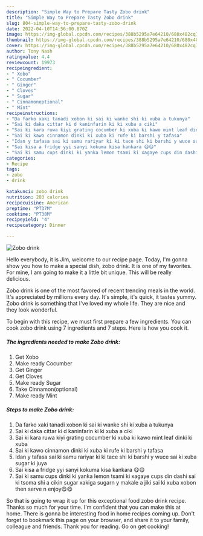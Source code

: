 ```yaml
---
description: "Simple Way to Prepare Tasty Zobo drink"
title: "Simple Way to Prepare Tasty Zobo drink"
slug: 804-simple-way-to-prepare-tasty-zobo-drink
date: 2022-04-10T14:56:00.870Z
image: https://img-global.cpcdn.com/recipes/388b5295a7e64210/680x482cq70/zobo-drink-recipe-main-photo.jpg
thumbnail: https://img-global.cpcdn.com/recipes/388b5295a7e64210/680x482cq70/zobo-drink-recipe-main-photo.jpg
cover: https://img-global.cpcdn.com/recipes/388b5295a7e64210/680x482cq70/zobo-drink-recipe-main-photo.jpg
author: Tony Nash
ratingvalue: 4.4
reviewcount: 19973
recipeingredient:
- " Xobo"
- " Cocumber"
- " Ginger"
- " Cloves"
- " Sugar"
- " Cinnamonoptional"
- " Mint"
recipeinstructions:
- "Da farko xaki tanadi xobon ki sai ki wanke shi ki xuba a tukunya"
- "Sai ki daka cittar ki d kaninfarin ki ki xuba a ciki"
- "Sai ki kara ruwa kiyi grating cocumber ki xuba ki kawo mint leaf dinki ki xuba"
- "Sai ki kawo cinnamon dinki ki xuba ki rufe ki barshi y tafasa"
- "Idan y tafasa sai ki samu rariyar ki ki tace shi ki barshi y wuce sai ki xuba sugar ki juya"
- "Sai kisa a fridge yyi sanyi kokuma kisa kankara 😋😋"
- "Sai ki samu cups dinki ki yanka lemon tsami ki xagaye cups din dashi sai ki tsoma shi a cikin sugar xakiga sugarn y makale a jiki sai ki xuba xobon then serve n enjoy😋😋"
categories:
- Recipe
tags:
- zobo
- drink

katakunci: zobo drink 
nutrition: 203 calories
recipecuisine: American
preptime: "PT37M"
cooktime: "PT38M"
recipeyield: "4"
recipecategory: Dinner

---
```



![Zobo drink](https://img-global.cpcdn.com/recipes/388b5295a7e64210/680x482cq70/zobo-drink-recipe-main-photo.jpg)

Hello everybody, it is Jim, welcome to our recipe page. Today, I'm gonna show you how to make a special dish, zobo drink. It is one of my favorites. For mine, I am going to make it a little bit unique. This will be really delicious.



Zobo drink is one of the most favored of recent trending meals in the world. It's appreciated by millions every day. It's simple, it's quick, it tastes yummy. Zobo drink is something that I've loved my whole life. They are nice and they look wonderful.


To begin with this recipe, we must first prepare a few ingredients. You can cook zobo drink using 7 ingredients and 7 steps. Here is how you cook it.

<!--inarticleads1-->

##### The ingredients needed to make Zobo drink:

1. Get  Xobo
1. Make ready  Cocumber
1. Get  Ginger
1. Get  Cloves
1. Make ready  Sugar
1. Take  Cinnamon(optional)
1. Make ready  Mint




<!--inarticleads2-->

##### Steps to make Zobo drink:

1. Da farko xaki tanadi xobon ki sai ki wanke shi ki xuba a tukunya
1. Sai ki daka cittar ki d kaninfarin ki ki xuba a ciki
1. Sai ki kara ruwa kiyi grating cocumber ki xuba ki kawo mint leaf dinki ki xuba
1. Sai ki kawo cinnamon dinki ki xuba ki rufe ki barshi y tafasa
1. Idan y tafasa sai ki samu rariyar ki ki tace shi ki barshi y wuce sai ki xuba sugar ki juya
1. Sai kisa a fridge yyi sanyi kokuma kisa kankara 😋😋
1. Sai ki samu cups dinki ki yanka lemon tsami ki xagaye cups din dashi sai ki tsoma shi a cikin sugar xakiga sugarn y makale a jiki sai ki xuba xobon then serve n enjoy😋😋




So that is going to wrap it up for this exceptional food zobo drink recipe. Thanks so much for your time. I'm confident that you can make this at home. There is gonna be interesting food in home recipes coming up. Don't forget to bookmark this page on your browser, and share it to your family, colleague and friends. Thank you for reading. Go on get cooking!
